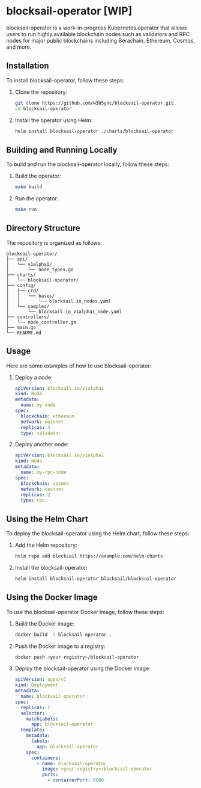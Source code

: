 # blocksail-operator [WIP]

blocksail-operator is a work-in-progress Kubernetes operator that allows users to run highly available blockchain nodes such as validators and RPC nodes for major public blockchains including Berachain, Ethereum, Cosmos, and more.

## Installation

To install blocksail-operator, follow these steps:

1. Clone the repository:
   ```sh
   git clone https://github.com/w3b5ync/blocksail-operator.git
   cd blocksail-operator
   ```

2. Install the operator using Helm:
   ```sh
   helm install blocksail-operator ./charts/blocksail-operator
   ```

## Building and Running Locally

To build and run the blocksail-operator locally, follow these steps:

1. Build the operator:
   ```sh
   make build
   ```

2. Run the operator:
   ```sh
   make run
   ```

## Directory Structure

The repository is organized as follows:

```
blocksail-operator/
├── api/
│   └── v1alpha1/
│       └── node_types.go
├── charts/
│   └── blocksail-operator/
├── config/
│   ├── crd/
│   │   └── bases/
│   │       └── blocksail.io_nodes.yaml
│   └── samples/
│       └── blocksail.io_v1alpha1_node.yaml
├── controllers/
│   └── node_controller.go
├── main.go
└── README.md
```

## Usage

Here are some examples of how to use blocksail-operator:

1. Deploy a node:
   ```yaml
   apiVersion: blocksail.io/v1alpha1
   kind: Node
   metadata:
     name: my-node
   spec:
     blockchain: ethereum
     network: mainnet
     replicas: 3
     type: validator
   ```

2. Deploy another node:
   ```yaml
   apiVersion: blocksail.io/v1alpha1
   kind: Node
   metadata:
     name: my-rpc-node
   spec:
     blockchain: cosmos
     network: testnet
     replicas: 2
     type: rpc
   ```

## Using the Helm Chart

To deploy the blocksail-operator using the Helm chart, follow these steps:

1. Add the Helm repository:
   ```sh
   helm repo add blocksail https://example.com/helm-charts
   ```

2. Install the blocksail-operator:
   ```sh
   helm install blocksail-operator blocksail/blocksail-operator
   ```

## Using the Docker Image

To use the blocksail-operator Docker image, follow these steps:

1. Build the Docker image:
   ```sh
   docker build -t blocksail-operator .
   ```

2. Push the Docker image to a registry:
   ```sh
   docker push <your-registry>/blocksail-operator
   ```

3. Deploy the blocksail-operator using the Docker image:
   ```yaml
   apiVersion: apps/v1
   kind: Deployment
   metadata:
     name: blocksail-operator
   spec:
     replicas: 1
     selector:
       matchLabels:
         app: blocksail-operator
     template:
       metadata:
         labels:
           app: blocksail-operator
       spec:
         containers:
           - name: blocksail-operator
             image: <your-registry>/blocksail-operator
             ports:
               - containerPort: 8080
   ```
